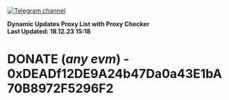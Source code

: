 [![Telegram channel](https://img.shields.io/endpoint?url=https://runkit.io/damiankrawczyk/telegram-badge/branches/master?url=https://t.me/n4z4v0d)](https://t.me/n4z4v0d) 

**Dynamic Updates Proxy List with Proxy Checker**  
**Last Updated: 18.12.23 15:18**

# DONATE (_any evm_) - 0xDEADf12DE9A24b47Da0a43E1bA70B8972F5296F2
